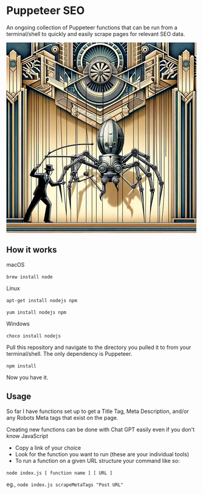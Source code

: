 # Puppeteer SEO

An ongoing collection of Puppeteer functions that can be run from a terminal/shell to quickly and easily scrape pages for relevant SEO data.

![](/img/puppeteer-seo.webp)

## How it works

macOS

`brew install node`

Linux

`apt-get install nodejs npm`

`yum install nodejs npm`

Windows

`choco install nodejs`

Pull this repository and navigate to the directory you pulled it to from your terminal/shell. The only dependency is Puppeteer.

`npm install`

Now you have it.

## Usage

So far I have functions set up to get a Title Tag, Meta Description, and/or any Robots Meta tags that exist on the page.

Creating new functions can be done with Chat GPT easily even if you don't know JavaScript

- Copy a link of your choice
- Look for the function you want to run (these are your individual tools)
- To run a function on a given URL structure your command like so:

`node index.js [ function name ] [ URL ]`

eg., `node index.js scrapeMetaTags "Post URL"`
